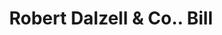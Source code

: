 ---
doi: 10.7916/D8ZK6TS3
date_other: '1863'
date_other_textual: '1863'
form: printed ephemera
genre:
- Invoices
name:
- Robert Dalzell & Co.
object_in_context_url: https://biggert.cul.columbia.edu/items/view/ave_biggert_01489
subject_hierarchical_geographic:
- Pittsburgh, Pennsylvania, United States
subject_name:
- Robert Dalzell & Co.
title: Robert Dalzell & Co.. Bill
sort_title: Robert Dalzell & Co.. Bill
call_number: ave_biggert_01489
coordinates:
- 40.439722222222215,-79.97638888888889
pid: ave_biggert_01489
identifiers: ave_biggert_01489
thumbnail: https://derivativo-1.library.columbia.edu/iiif/2/ldpd:344034/full/!256,256/0/native.jpg
permalink: /biggert/ave_biggert_01489/
layout: iiif-image-page
---